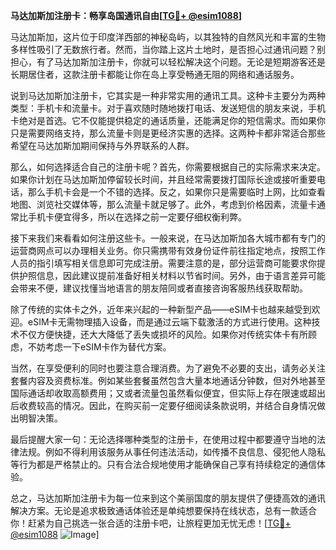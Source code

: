 **马达加斯加注册卡：畅享岛国通讯自由[[TG💪+ @esim1088](https://t.me/s/esim1088)]**

马达加斯加，这片位于印度洋西部的神秘岛屿，以其独特的自然风光和丰富的生物多样性吸引了无数旅行者。然而，当你踏上这片土地时，是否担心过通讯问题？别担心，有了马达加斯加注册卡，你就可以轻松解决这个问题。无论是短期游客还是长期居住者，这款注册卡都能让你在岛上享受畅通无阻的网络和通话服务。

说到马达加斯加注册卡，它其实是一种非常实用的通讯工具。这种卡主要分为两种类型：手机卡和流量卡。对于喜欢随时随地拨打电话、发送短信的朋友来说，手机卡绝对是首选。它不仅能提供稳定的通话质量，还能满足你的短信需求。而如果你只是需要网络支持，那么流量卡则是更经济实惠的选择。这两种卡都非常适合那些希望在马达加斯加期间保持与外界联系的人群。

那么，如何选择适合自己的注册卡呢？首先，你需要根据自己的实际需求来决定。如果你计划在马达加斯加停留较长时间，并且经常需要拨打国际长途或接听重要电话，那么手机卡会是一个不错的选择。反之，如果你只是需要临时上网，比如查看地图、浏览社交媒体等，那么流量卡就足够了。此外，考虑到价格因素，流量卡通常比手机卡便宜得多，所以在选择之前一定要仔细权衡利弊。

接下来我们来看看如何注册这些卡。一般来说，在马达加斯加各大城市都有专门的运营商网点可以办理相关业务。你只需携带有效身份证件前往指定地点，按照工作人员的指引填写相关信息即可完成注册。需要注意的是，部分运营商可能要求你提供护照信息，因此建议提前准备好相关材料以节省时间。另外，由于语言差异可能会带来不便，建议找懂当地语言的朋友陪同或者直接咨询客服热线获取帮助。

除了传统的实体卡之外，近年来兴起的一种新型产品——eSIM卡也越来越受到欢迎。eSIM卡无需物理插入设备，而是通过云端下载激活的方式进行使用。这种技术不仅方便快捷，还大大降低了丢失或损坏的风险。如果你对传统实体卡有所顾虑，不妨考虑一下eSIM卡作为替代方案。

当然，在享受便利的同时也要注意合理消费。为了避免不必要的支出，请务必关注套餐内容及资费标准。例如某些套餐虽然包含大量本地通话分钟数，但对外地甚至国际通话却收取高额费用；又或者流量包虽然看似便宜，但实际上存在限速或超出后收费较高的情况。因此，在购买前一定要仔细阅读条款说明，并结合自身情况做出明智决策。

最后提醒大家一句：无论选择哪种类型的注册卡，在使用过程中都要遵守当地的法律法规。例如不得利用该服务从事任何违法活动，如传播不良信息、侵犯他人隐私等行为都是严格禁止的。只有合法合规地使用才能确保自己享有持续稳定的通信体验。

总之，马达加斯加注册卡为每一位来到这个美丽国度的朋友提供了便捷高效的通讯解决方案。无论是追求极致通话体验还是单纯想要保持在线状态，总有一款适合你！赶紧为自己挑选一张合适的注册卡吧，让旅程更加无忧无虑！[[TG💪+ @esim1088](https://t.me/s/esim1088) ![Image](https://i.postimg.cc/4NQfJmqS/Snipaste-2025-05-13-00-14-12.png)]